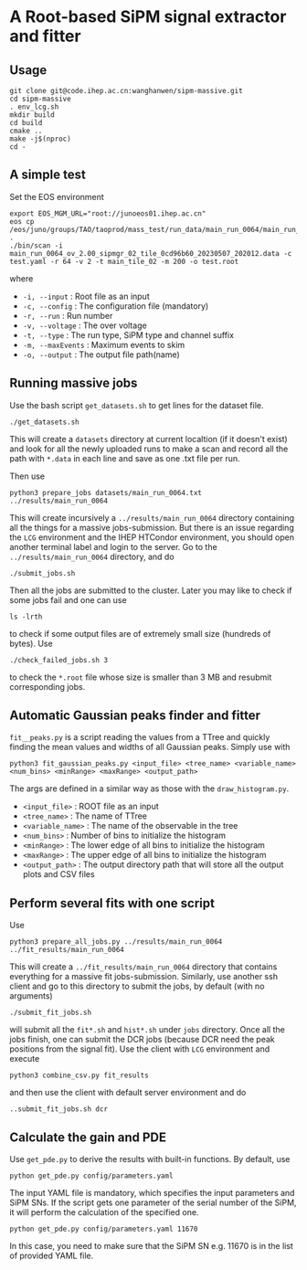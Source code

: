 # A Root-based SiPM signal extractor and fitter
## Usage
```
git clone git@code.ihep.ac.cn:wanghanwen/sipm-massive.git
cd sipm-massive
. env_lcg.sh
mkdir build
cd build
cmake ..
make -j$(nproc)
cd -
```
## A simple test
Set the EOS environment
```
export EOS_MGM_URL="root://junoeos01.ihep.ac.cn"
eos cp /eos/juno/groups/TAO/taoprod/mass_test/run_data/main_run_0064/main_run_0064_ov_2.00_sipmgr_02_tile_0cd96b60_20230507_202012.data .
./bin/scan -i main_run_0064_ov_2.00_sipmgr_02_tile_0cd96b60_20230507_202012.data -c test.yaml -r 64 -v 2 -t main_tile_02 -m 200 -o test.root
```
where
- `-i, --input` : Root file as an input
- `-c, --config` : The configuration file (mandatory)
- `-r, --run` : Run number 
- `-v, --voltage` : The over voltage
- `-t, --type` : The run type, SiPM type and channel suffix 
- `-m, --maxEvents` : Maximum events to skim 
- `-o, --output` : The output file path(name) 

## Running massive jobs
Use the bash script `get_datasets.sh` to get lines for the dataset file.
```
./get_datasets.sh
```
This will create a `datasets` directory at current localtion (if it doesn't exist) and look for all the newly uploaded runs to make a scan and record all the path with `*.data` in each line and save as one .txt file per run.

Then use
```
python3 prepare_jobs datasets/main_run_0064.txt ../results/main_run_0064
```
This will create incursively a `../results/main_run_0064` directory containing all the things for a massive jobs-submission.
But there is an issue regarding the `LCG` environment and the IHEP HTCondor environment, you should open another terminal label and login to the server.
Go to the `../results/main_run_0064` directory, and do
```
./submit_jobs.sh
```
Then all the jobs are submitted to the cluster. Later you may like to check if some jobs fail and one can use
```
ls -lrth
```
to check if some output files are of extremely small size (hundreds of bytes). Use
```
./check_failed_jobs.sh 3
```
to check the `*.root` file whose size is smaller than 3 MB and resubmit corresponding jobs.

## Automatic Gaussian peaks finder and fitter
`fit__peaks.py` is a script reading the values from a TTree and quickly finding the mean values and widths of all Gaussian peaks. Simply use with
```
python3 fit_gaussian_peaks.py <input_file> <tree_name> <variable_name> <num_bins> <minRange> <maxRange> <output_path>
```
The args are defined in a similar way as those with the `draw_histogram.py`.
- `<input_file>` : ROOT file as an input
- `<tree_name>` : The name of TTree
- `<variable_name>` : The name of the observable in the tree
- `<num_bins>` : Number of bins to initialize the histogram
- `<minRange>` : The lower edge of all bins to initialize the histogram
- `<maxRange>` : The upper edge of all bins to initialize the histogram 
- `<output_path>` : The output directory path that will store all the output plots and CSV files 

## Perform several fits with one script
Use
```
python3 prepare_all_jobs.py ../results/main_run_0064 ../fit_results/main_run_0064
```
This will create a `../fit_results/main_run_0064` directory that contains everything for a massive fit jobs-submission.
Similarly, use another ssh client and go to this directory to submit the jobs, by default (with no arguments)
```
./submit_fit_jobs.sh
```
will submit all the `fit*.sh` and `hist*.sh` under `jobs` directory. Once all the jobs finish, one can submit the DCR jobs (because DCR need the peak positions from the signal fit). Use the client with `LCG` environment and execute
```
python3 combine_csv.py fit_results
```
and then use the client with default server environment and do
```
..submit_fit_jobs.sh dcr
```

## Calculate the gain and PDE
Use `get_pde.py` to derive the results with built-in functions.
By default, use
```
python get_pde.py config/parameters.yaml
```
The input YAML file is mandatory, which specifies the input parameters and SiPM SNs.
If the script gets one parameter of the serial number of the SiPM, it will perform the calculation of the specified one.
```
python get_pde.py config/parameters.yaml 11670
```
In this case, you need to make sure that the SiPM SN e.g. 11670 is in the list of provided YAML file.
